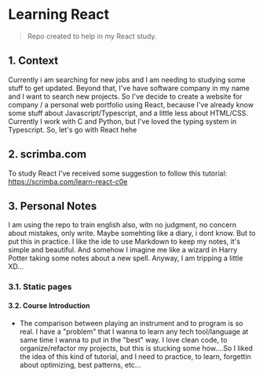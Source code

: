# Learning React

> Repo created to help in my React study.

## 1. Context

Currently i am searching for new jobs and I am needing to studying some stuff to get updated. Beyond that, I've have software company in my name and I want to search new projects.
So I've decide to create a website for company / a personal web portfolio using React, because I've already know some stuff about Javascript/Typescript, and a little less about HTML/CSS. Currently I work with C and Python, but I've loved the typing system in Typescript. So, let's go with React hehe

## 2. scrimba.com

To study React I've received some suggestion to follow this tutorial: https://scrimba.com/learn-react-c0e

## 3. Personal Notes

I am using the repo to train english also, witn no judgment, no concern about mistakes, only write. Maybe somehting like a diary, i dont know. But to put this in practice.
I like the ide to use Markdown to keep my notes, it's simple and beautiful. And somehow I imagine me like a wizard in Harry Potter taking some notes about a new spell. Anyway, I am tripping a little XD...

### 3.1. Static pages

#### 3.2. Course Introduction

- The comparison between playing an instrument and to program is so real. I have a "problem" that I wanna to learn any tech tool/language at same time I wanna to put in the "best" way. I love clean code, to organize/refactor my projects, but this is stucking some how....So I liked the idea of this kind of tutorial, and I need to practice, to learn, forgettin about optimizing, best patterns, etc...
